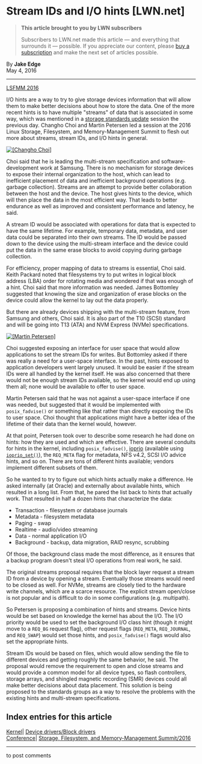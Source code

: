 # Stream IDs and I/O hints [LWN.net]

> **This article brought to you by LWN subscribers**
> 
> Subscribers to LWN.net made this article — and everything that surrounds it — possible. If you appreciate our content, please [buy a subscription](/Promo/nst-nag3/subscribe) and make the next set of articles possible. 

By **Jake Edge**  
May 4, 2016 

* * *

[LSFMM 2016](/Articles/lsfmm2016/)

I/O hints are a way to try to give storage devices information that will allow them to make better decisions about how to store the data. One of the more recent hints is to have multiple "streams" of data that is associated in some way, which was mentioned in a [storage standards update](/Articles/684264/) session the previous day. Changho Choi and Martin Petersen led a session at the 2016 Linux Storage, Filesystem, and Memory-Management Summit to flesh out more about streams, stream IDs, and I/O hints in general. 

[ ![\[Changho Choi\]](https://static.lwn.net/images/2016/lsf-choi-sm.jpg) ](/Articles/685986/)

Choi said that he is leading the multi-stream specification and software-development work at Samsung. There is no mechanism for storage devices to expose their internal organization to the host, which can lead to inefficient placement of data and inefficient background operations (e.g. garbage collection). Streams are an attempt to provide better collaboration between the host and the device. The host gives hints to the device, which will then place the data in the most efficient way. That leads to better endurance as well as improved and consistent performance and latency, he said. 

A stream ID would be associated with operations for data that is expected to have the same lifetime. For example, temporary data, metadata, and user data could be separated into their own streams. The ID would be passed down to the device using the multi-stream interface and the device could put the data in the same erase blocks to avoid copying during garbage collection. 

For efficiency, proper mapping of data to streams is essential, Choi said. Keith Packard noted that filesystems try to put writes in logical block address (LBA) order for rotating media and wondered if that was enough of a hint. Choi said that more information was needed. James Bottomley suggested that knowing the size and organization of erase blocks on the device could allow the kernel to lay out the data properly. 

But there are already devices shipping with the multi-stream feature, from Samsung and others, Choi said. It is also part of the T10 (SCSI) standard and will be going into T13 (ATA) and NVM Express (NVMe) specifications. 

[ ![\[Martin Petersen\]](https://static.lwn.net/images/2016/lsf-petersen-sm.jpg) ](/Articles/685987/)

Choi suggested exposing an interface for user space that would allow applications to set the stream IDs for writes. But Bottomley asked if there was really a need for a user-space interface. In the past, hints exposed to application developers went largely unused. It would be easier if the stream IDs were all handled by the kernel itself. He was also concerned that there would not be enough stream IDs available, so the kernel would end up using them all; none would be available to offer to user space. 

Martin Petersen said that he was not against a user-space interface if one was needed, but suggested that it would be implemented with `posix_fadvise()` or something like that rather than directly exposing the IDs to user space. Choi thought that applications might have a better idea of the lifetime of their data than the kernel would, however. 

At that point, Petersen took over to describe some research he had done on hints: how they are used and which are effective. There are several conduits for hints in the kernel, including `posix_fadvise()`, [ioprio](https://www.kernel.org/doc/Documentation/block/ioprio.txt) (available using [`ioprio_set()`](http://man7.org/linux/man-pages/man2/ioprio_set.2.html)), the `REQ_META` flag for metadata, NFS v4.2, SCSI I/O advice hints, and so on. There are tons of different hints available; vendors implement different subsets of them. 

So he wanted to try to figure out which hints actually make a difference. He asked internally (at Oracle) and externally about available hints, which resulted in a long list. From that, he pared the list back to hints that actually work. That resulted in half a dozen hints that characterize the data: 

  * Transaction - filesystem or database journals 
  * Metadata - filesystem metadata 
  * Paging - swap 
  * Realtime - audio/video streaming 
  * Data - normal application I/O 
  * Background - backup, data migration, RAID resync, scrubbing 

Of those, the background class made the most difference, as it ensures that a backup program doesn't steal I/O operations from real work, he said. 

The original streams proposal requires that the block layer request a stream ID from a device by opening a stream. Eventually those streams would need to be closed as well. For NVMe, streams are closely tied to the hardware write channels, which are a scarce resource. The explicit stream open/close is not popular and is difficult to do in some configurations (e.g. multipath). 

So Petersen is proposing a combination of hints and streams. Device hints would be set based on knowledge the kernel has about the I/O. The I/O priority would be used to set the background I/O class hint (though it might move to a `REQ_BG` request flag), other request flags (`REQ_META`, `REQ_JOURNAL`, and `REQ_SWAP`) would set those hints, and `posix_fadvise()` flags would also set the appropriate hints. 

Stream IDs would be based on files, which would allow sending the file to different devices and getting roughly the same behavior, he said. The proposal would remove the requirement to open and close streams and would provide a common model for all device types, so flash controllers, storage arrays, and shingled magnetic recording (SMR) devices could all make better decisions about data placement. This solution is being proposed to the standards groups as a way to resolve the problems with the existing hints and multi-stream specifications. 

  
Index entries for this article  
---  
[Kernel](/Kernel/Index)| [Device drivers/Block drivers](/Kernel/Index#Device_drivers-Block_drivers)  
[Conference](/Archives/ConferenceIndex/)| [Storage, Filesystem, and Memory-Management Summit/2016](/Archives/ConferenceIndex/#Storage_Filesystem_and_Memory-Management_Summit-2016)  
  


* * *

to post comments 
